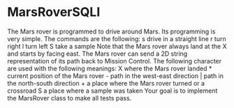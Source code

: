 # MarsRoverSQLI
 The Mars rover is programmed to drive around Mars. Its programming is very simple. The commands are the following:
    s drive in a straight line
    r turn right
    l turn left
    S take a sample
    Note that the Mars rover always land at the X and starts by facing east.
    The Mars rover can send a 2D string representation of its path back to Mission Control. The following character are used with the following meanings:
    X where the Mars rover landed
    * current position of the Mars rover
    - path in the west-east direction
    | path in the north-south direction
    + a place where the Mars rover turned or a crossroad
    S a place where a sample was taken
    Your goal is to implement the MarsRover class to make all tests pass.
